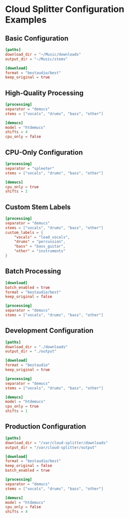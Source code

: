 # Cloud Splitter Configuration Examples

## Basic Configuration

```toml
[paths]
download_dir = "~/Music/downloads"
output_dir = "~/Music/stems"

[download]
format = "bestaudio/best"
keep_original = true
```

## High-Quality Processing

```toml
[processing]
separator = "demucs"
stems = ["vocals", "drums", "bass", "other"]

[demucs]
model = "htdemucs"
shifts = 4
cpu_only = false
```

## CPU-Only Configuration

```toml
[processing]
separator = "spleeter"
stems = ["vocals", "drums", "bass", "other"]

[demucs]
cpu_only = true
shifts = 2
```

## Custom Stem Labels

```toml
[processing]
separator = "demucs"
stems = ["vocals", "drums", "bass", "other"]
custom_labels = {
    "vocals" = "lead_vocals",
    "drums" = "percussion",
    "bass" = "bass_guitar",
    "other" = "instruments"
}
```

## Batch Processing

```toml
[download]
batch_enabled = true
format = "bestaudio/best"
keep_original = false

[processing]
separator = "demucs"
stems = ["vocals", "drums", "bass", "other"]
```

## Development Configuration

```toml
[paths]
download_dir = "./downloads"
output_dir = "./output"

[download]
format = "bestaudio"
keep_original = true

[processing]
separator = "demucs"
stems = ["vocals", "drums", "bass", "other"]

[demucs]
model = "htdemucs"
cpu_only = true
shifts = 1
```

## Production Configuration

```toml
[paths]
download_dir = "/var/cloud-splitter/downloads"
output_dir = "/var/cloud-splitter/output"

[download]
format = "bestaudio/best"
keep_original = false
batch_enabled = true

[processing]
separator = "demucs"
stems = ["vocals", "drums", "bass", "other"]

[demucs]
model = "htdemucs"
cpu_only = false
shifts = 4
```
